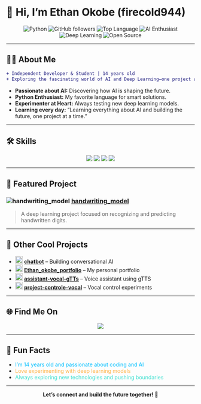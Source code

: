 # 👋 Hi, I’m Ethan Okobe (firecold944)

<p align="center">
  <img src="https://img.shields.io/badge/Python-3.11-blue?logo=python&logoColor=white" alt="Python" />
  <img src="https://img.shields.io/github/followers/firecold944?label=Followers&logo=github&style=social" alt="GitHub followers" />
  <img src="https://img.shields.io/github/languages/top/firecold944?color=yellow&logo=github" alt="Top Language" />
  <img src="https://img.shields.io/badge/AI%20Enthusiast-%F0%9F%A4%96-ffb347" alt="AI Enthusiast" />
  <img src="https://img.shields.io/badge/Deep%20Learning-%F0%9F%92%A1-40e0d0" alt="Deep Learning" />
  <img src="https://img.shields.io/badge/Open%20Source-%F0%9F%94%A5-green" alt="Open Source" />
</p>

---

## 🧑‍💻 About Me

```diff
+ Independent Developer & Student | 14 years old
+ Exploring the fascinating world of AI and Deep Learning—one project at a time!
```

- **Passionate about AI:** Discovering how AI is shaping the future.  
- **Python Enthusiast:** My favorite language for smart solutions.  
- **Experimenter at Heart:** Always testing new deep learning models.  
- **Learning every day:** “Learning everything about AI and building the future, one project at a time.”

---

## 🛠️ Skills

<p align="center">
  <img src="https://img.shields.io/badge/Python-3776AB?style=for-the-badge&logo=python&logoColor=white"/>
  <img src="https://img.shields.io/badge/Machine%20Learning-FF6F00?style=for-the-badge&logo=scikit-learn&logoColor=white"/>
  <img src="https://img.shields.io/badge/Deep%20Learning-00C853?style=for-the-badge&logo=tensorflow&logoColor=white"/>
  <img src="https://img.shields.io/badge/Project%20Based%20Learning-6200EA?style=for-the-badge&logo=github&logoColor=white"/>
</p>

---

## 🌟 Featured Project

### <img src="https://img.shields.io/badge/handwriting_model-00bfff?style=flat-square&logo=github&logoColor=white" alt="handwriting_model" /> [handwriting_model](https://github.com/firecold944/handwriting_model)

> A deep learning project focused on recognizing and predicting handwritten digits.

---

## 📌 Other Cool Projects

- <img src="https://img.shields.io/badge/chatbot-1DB954?logo=github&logoColor=white" height="20"/> **[chatbot](https://github.com/firecold944/chatbot)** – Building conversational AI  
- <img src="https://img.shields.io/badge/portfolio-FF69B4?logo=github&logoColor=white" height="20"/> **[Ethan_okobe_portfolio](https://github.com/firecold944/Ethan_okobe_portfolio)** – My personal portfolio  
- <img src="https://img.shields.io/badge/voice%20assistant-FFD700?logo=github&logoColor=white" height="20"/> **[assistant-vocal-gTTs](https://github.com/firecold944/assistant-vocal-gTTs)** – Voice assistant using gTTS  
- <img src="https://img.shields.io/badge/vocal%20control-008080?logo=github&logoColor=white" height="20"/> **[project-controle-vocal](https://github.com/firecold944/project-controle-vocal)** – Vocal control experiments  

---

## 🌐 Find Me On

<p align="center">
  <a href="https://github.com/firecold944">
    <img src="https://img.shields.io/badge/GitHub-firecold944-181717?style=for-the-badge&logo=github&logoColor=white"/>
  </a>
</p>

---

## 🎯 Fun Facts

- <span style="color:#00bfff">I’m 14 years old and passionate about coding and AI</span>  
- <span style="color:#ffb347">Love experimenting with deep learning models</span>  
- <span style="color:#40e0d0">Always exploring new technologies and pushing boundaries</span>  

---

<p align="center">
  <b>Let’s connect and build the future together! 🚀</b>
</p>
